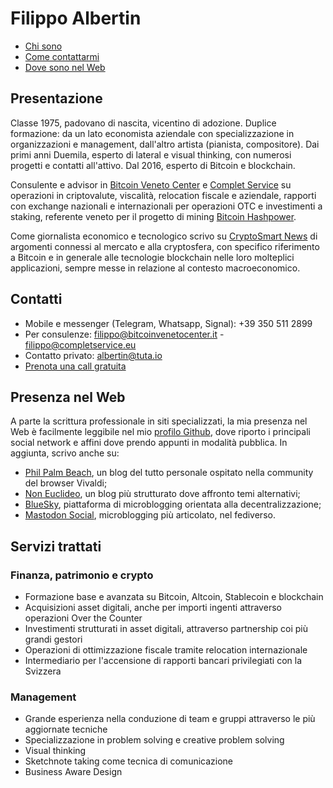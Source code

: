 # Filippo Albertin

* [Chi sono](#presentazione)
* [Come contattarmi](#contatti)
* [Dove sono nel Web](#presenza-nel-web)

## Presentazione

Classe 1975, padovano di nascita, vicentino di adozione. Duplice formazione: da un lato economista aziendale con specializzazione in organizzazioni e management, dall'altro artista (pianista, compositore). Dai primi anni Duemila, esperto di lateral e visual thinking, con numerosi progetti e contatti all'attivo. Dal 2016, esperto di Bitcoin e blockchain.

Consulente e advisor in [Bitcoin Veneto Center](http://www.bitcoinvenetocenter.it) e [Complet Service](http://www.completservice.eu) su operazioni in criptovalute, viscalità, relocation fiscale e aziendale, rapporti con exchange nazionali e internazionali per operazioni OTC e investimenti a staking, referente veneto per il progetto di mining [Bitcoin Hashpower](https://bitcoinhash.io).

Come giornalista economico e tecnologico scrivo su [CryptoSmart News](https://cryptosmart.it/crypto-blog) di argomenti connessi al mercato e alla cryptosfera, con specifico riferimento a Bitcoin e in generale alle tecnologie blockchain nelle loro molteplici applicazioni, sempre messe in relazione al contesto macroeconomico.

## Contatti

* Mobile e messenger (Telegram, Whatsapp, Signal): +39 350 511 2899
* Per consulenze: filippo@bitcoinvenetocenter.it - filippo@completservice.eu
* Contatto privato: albertin@tuta.io
* [Prenota una call gratuita](https://calendly.com/filippoalbertin/new-meeting)

## Presenza nel Web

A parte la scrittura professionale in siti specializzati, la mia presenza nel Web è facilmente leggibile nel mio [profilo Github](https://github.com/filippoalbertin), dove riporto i principali social network e affini dove prendo appunti in modalità pubblica. In aggiunta, scrivo anche su:

* [Phil Palm Beach](https://palmbeach.vivaldi.net/), un blog del tutto personale ospitato nella community del browser Vivaldi;
* [Non Euclideo](https://noneuclideo.noblogs.org/), un blog più strutturato dove affronto temi alternativi;
* [BlueSky](https://bsky.app/profile/filippoalbertin.bsky.social), piattaforma di microblogging orientata alla decentralizzazione;
* [Mastodon Social](https://mastodon.social/@philpalmbeach), microblogging più articolato, nel fediverso.

## Servizi trattati

  ### Finanza, patrimonio e crypto

  * Formazione base e avanzata su Bitcoin, Altcoin, Stablecoin e blockchain
  * Acquisizioni asset digitali, anche per importi ingenti attraverso operazioni Over the Counter
  * Investimenti strutturati in asset digitali, attraverso partnership coi più grandi gestori
  * Operazioni di ottimizzazione fiscale tramite relocation internazionale
  * Intermediario per l'accensione di rapporti bancari privilegiati con la Svizzera

### Management

* Grande esperienza nella conduzione di team e gruppi attraverso le più aggiornate tecniche
* Specializzazione in problem solving e creative problem solving
* Visual thinking
* Sketchnote taking come tecnica di comunicazione
* Business Aware Design
